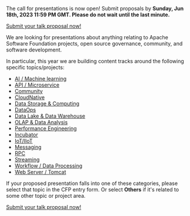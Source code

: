 The call for presentations is now open! Submit proposals by **Sunday, Jun 18th, 2023 11:59 PM GMT. Please do not wait until the last minute.**

[Submit your talk proposal now!](https://www.bagevent.com/event/speechApply/8432178)

We are looking for presentations about anything relating to Apache Software Foundation projects, open source governance, community, and software development.

In particular, this year we are building content tracks around the following specific topics/projects:

* [AI / Machine learning](https://apachecon.com/acasia2023/tracks/ai.html)
* [API / Microservice](https://apachecon.com/acasia2023/tracks/api.html)
* [Community](https://apachecon.com/acasia2023/tracks/community.html)
* [CloudNative](https://apachecon.com/acasia2023/tracks/cloudnative.html)
* [Data Storage & Computing](https://apachecon.com/acasia2023/tracks/datastorage.html)
* [DataOps](https://apachecon.com/acasia2023/tracks/dataops.html)
* [Data Lake & Data Warehouse](https://apachecon.com/acasia2023/tracks/datalake.html)
* [OLAP & Data Analysis](https://apachecon.com/acasia2023/tracks/olap.html)
* [Performance Engineering](https://apachecon.com/acasia2023/tracks/performance.html)
* [Incubator](https://apachecon.com/acasia2023/tracks/incubator.html)
* [IoT/IIoT](https://apachecon.com/acasia2023/tracks/iot.html)
* [Messaging](https://apachecon.com/acasia2023/tracks/messaging.html)
* [RPC](https://apachecon.com/acasia2023/tracks/rpc.html)
* [Streaming](https://apachecon.com/acasia2023/tracks/streaming.html)
* [Workflow / Data Processing](https://apachecon.com/acasia2023/tracks/workflowdatagovernance.html)
* [Web Server / Tomcat](https://apachecon.com/acasia2023/tracks/webserverandtomcat.html)

If your proposed presentation falls into one of these categories, please select that topic in the CFP entry form. Or select **Others** if it's related to some other topic or project area.

[Submit your talk proposal now!](https://www.bagevent.com/event/speechApply/8432178)
